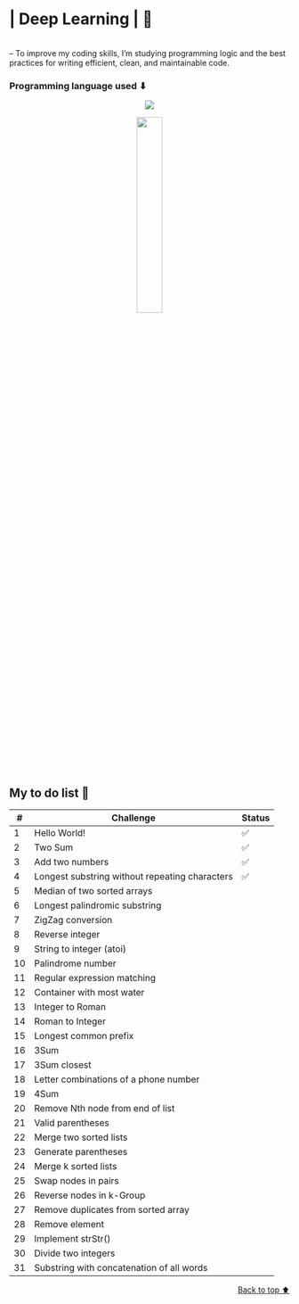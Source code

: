 # | Deep Learning | 👾

<br>
– To improve my coding skills, I’m studying programming logic and the best practices for writing efficient, clean, and maintainable code.
<br>

### Programming language used ⬇
<p align="center"> 
  <img  src="https://skillicons.dev/icons?i=python" /> 
</p>
<p align="center">
    <img src="https://www.icegif.com/wp-content/uploads/2023/05/icegif-567.gif" width="30%">
</p>

## My to do list 💾
<div style="text-align: center">

|  #  | Challenge                        | Status |
|----|---------------------------------|--------|
|  1  | Hello World!                     |    ✅   |
|  2  | Two Sum                   |    ✅   |
|  3  | Add two numbers             |   ✅   |
|  4  | Longest substring without repeating characters    |   ✅    |
|  5  | Median of two sorted arrays         |       |
|  6  | Longest palindromic substring          |        |
|  7  | ZigZag conversion                |        |
|  8  | Reverse integer        |        |
|  9  | String to integer (atoi)                  |        |
| 10 | 	Palindrome number      |        |
| 11 | 	Regular expression matching                    |        |
| 12 | 	Container with most water              |        |
| 13 | 	Integer to Roman                  |        |
| 14 | 	Roman to Integer                        |        |
| 15 | 	Longest common prefix                   |        |
| 16 | 	3Sum                            |        |
| 17 | 	3Sum closest            |        |
| 18 | 	Letter combinations of a phone number                |        |
| 19 |  4Sum                    |        |
| 20 | 	Remove Nth node from end of list         |        |
| 21 | 	Valid parentheses                         |        |
| 22 | 	Merge two sorted lists                           |        |
| 23 | 	Generate parentheses               |        |
| 24 | 	Merge k sorted lists                      |        |
| 25 | 	Swap nodes in pairs                   |        |
| 26 | 	Reverse nodes in k-Group                  |        |
| 27 | 	Remove duplicates from sorted array |  |
| 28 | 	Remove element            |        |
| 29 | 	Implement strStr()                 |        |
| 30 | 	Divide two integers               |        |
| 31 | 	Substring with concatenation of all words               |        |

<p align="right" dir="auto">
<a href="#top">Back to top ⬆</a>
</p>

</div>

